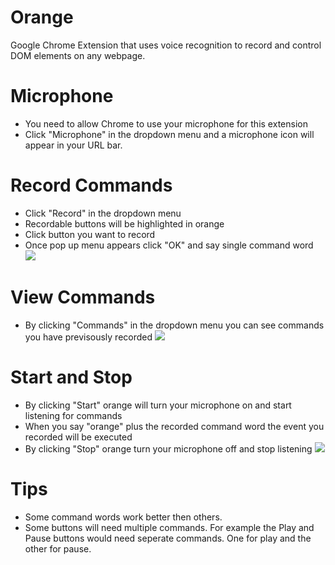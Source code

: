 # Orange
Google Chrome Extension that uses voice recognition to record and control DOM elements on any webpage. 

# Microphone
- You need to allow Chrome to use your microphone for this extension
- Click "Microphone" in the dropdown menu and a microphone icon will appear in your URL bar.

# Record Commands
- Click "Record" in the dropdown menu
- Recordable buttons will be highlighted in orange
- Click button you want to record
- Once pop up menu appears click "OK" and say single command word
![](https://s7.gifyu.com/images/orange-record.gif)

# View Commands
- By clicking "Commands" in the dropdown menu you can see commands you have previsously recorded
![](https://s7.gifyu.com/images/orange-commands.gif)

# Start and Stop
- By clicking "Start" orange will turn your microphone on and start listening for commands
- When you say "orange" plus the recorded command word the event you recorded will be executed
- By clicking "Stop" orange turn your microphone off and stop listening
![](https://s7.gifyu.com/images/orange-start-and-stop.md.gif)

# Tips
- Some command words work better then others.
- Some buttons will need multiple commands. For example the Play and Pause buttons would need seperate commands. One for play and the other for pause.

